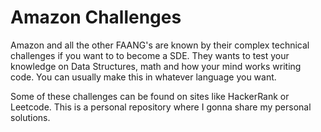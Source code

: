 # Amazon Challenges
Amazon and all the other FAANG's are known by their complex technical challenges if you want to to become a SDE. They wants to test your knowledge on Data Structures, math and how your mind works writing code. You can usually make this in whatever language you want.

Some of these challenges can be found on sites like HackerRank or Leetcode. This is a personal repository where I gonna share my personal solutions.
